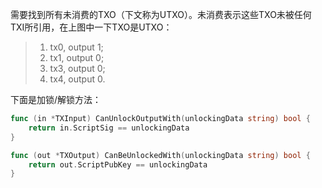 需要找到所有未消费的TXO（下文称为UTXO）。未消费表示这些TXO未被任何TXI所引用，在上图中一下TXO是UTXO：

> 1. tx0, output 1;
> 2. tx1, output 0;
> 3. tx3, output 0;
> 4. tx4, output 0.

下面是加锁/解锁方法：

```go
func (in *TXInput) CanUnlockOutputWith(unlockingData string) bool {
	return in.ScriptSig == unlockingData
}

func (out *TXOutput) CanBeUnlockedWith(unlockingData string) bool {
	return out.ScriptPubKey == unlockingData
}
```



